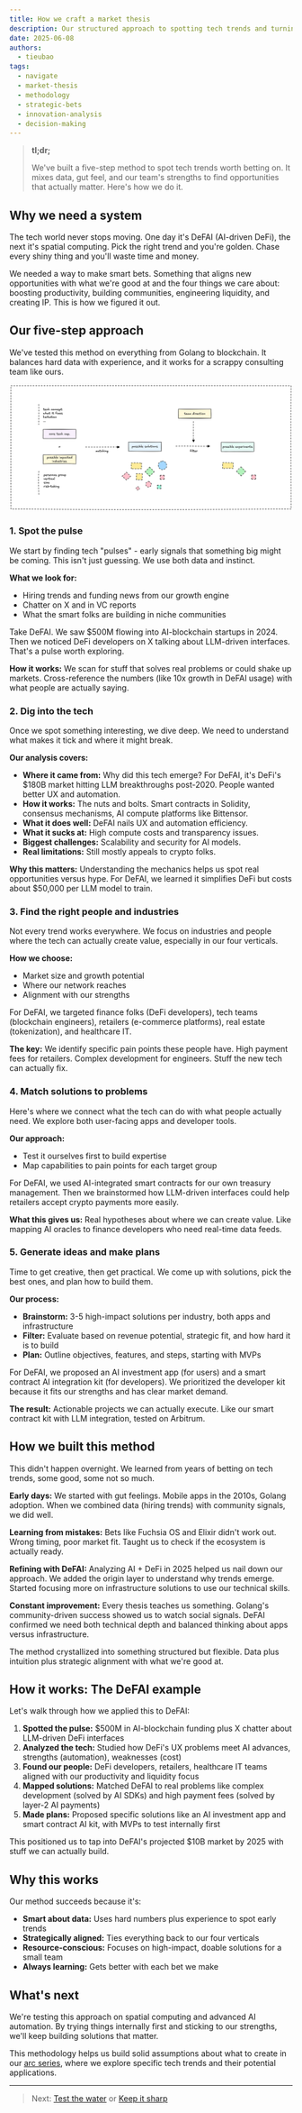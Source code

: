 ```yaml
---
title: How we craft a market thesis
description: Our structured approach to spotting tech trends and turning them into winning bets. From identifying early signals to building solutions that matter.
date: 2025-06-08
authors:
  - tieubao
tags:
  - navigate
  - market-thesis
  - methodology
  - strategic-bets
  - innovation-analysis
  - decision-making
---
```


> **tl;dr;**
>
> We've built a five-step method to spot tech trends worth betting on. It mixes data, gut feel, and our team's strengths to find opportunities that actually matter. Here's how we do it.

## Why we need a system

The tech world never stops moving. One day it's DeFAI (AI-driven DeFi), the next it's spatial computing. Pick the right trend and you're golden. Chase every shiny thing and you'll waste time and money.

We needed a way to make smart bets. Something that aligns new opportunities with what we're good at and the four things we care about: boosting productivity, building communities, engineering liquidity, and creating IP. This is how we figured it out.

## Our five-step approach

We've tested this method on everything from Golang to blockchain. It balances hard data with experience, and it works for a scrappy consulting team like ours.

![](assets/market-thesis-method.png)

### 1. Spot the pulse

We start by finding tech "pulses" - early signals that something big might be coming. This isn't just guessing. We use both data and instinct.

**What we look for:**

- Hiring trends and funding news from our growth engine
- Chatter on X and in VC reports  
- What the smart folks are building in niche communities

Take DeFAI. We saw $500M flowing into AI-blockchain startups in 2024. Then we noticed DeFi developers on X talking about LLM-driven interfaces. That's a pulse worth exploring.

**How it works:** We scan for stuff that solves real problems or could shake up markets. Cross-reference the numbers (like 10x growth in DeFAI usage) with what people are actually saying.

### 2. Dig into the tech

Once we spot something interesting, we dive deep. We need to understand what makes it tick and where it might break.

**Our analysis covers:**

- **Where it came from:** Why did this tech emerge? For DeFAI, it's DeFi's $180B market hitting LLM breakthroughs post-2020. People wanted better UX and automation.
- **How it works:** The nuts and bolts. Smart contracts in Solidity, consensus mechanisms, AI compute platforms like Bittensor.
- **What it does well:** DeFAI nails UX and automation efficiency.
- **What it sucks at:** High compute costs and transparency issues.
- **Biggest challenges:** Scalability and security for AI models.
- **Real limitations:** Still mostly appeals to crypto folks.

**Why this matters:** Understanding the mechanics helps us spot real opportunities versus hype. For DeFAI, we learned it simplifies DeFi but costs about $50,000 per LLM model to train.

### 3. Find the right people and industries

Not every trend works everywhere. We focus on industries and people where the tech can actually create value, especially in our four verticals.

**How we choose:**

- Market size and growth potential
- Where our network reaches
- Alignment with our strengths

For DeFAI, we targeted finance folks (DeFi developers), tech teams (blockchain engineers), retailers (e-commerce platforms), real estate (tokenization), and healthcare IT.

**The key:** We identify specific pain points these people have. High payment fees for retailers. Complex development for engineers. Stuff the new tech can actually fix.

### 4. Match solutions to problems

Here's where we connect what the tech can do with what people actually need. We explore both user-facing apps and developer tools.

**Our approach:**

- Test it ourselves first to build expertise
- Map capabilities to pain points for each target group

For DeFAI, we used AI-integrated smart contracts for our own treasury management. Then we brainstormed how LLM-driven interfaces could help retailers accept crypto payments more easily.

**What this gives us:** Real hypotheses about where we can create value. Like mapping AI oracles to finance developers who need real-time data feeds.

### 5. Generate ideas and make plans

Time to get creative, then get practical. We come up with solutions, pick the best ones, and plan how to build them.

**Our process:**

- **Brainstorm:** 3-5 high-impact solutions per industry, both apps and infrastructure
- **Filter:** Evaluate based on revenue potential, strategic fit, and how hard it is to build
- **Plan:** Outline objectives, features, and steps, starting with MVPs

For DeFAI, we proposed an AI investment app (for users) and a smart contract AI integration kit (for developers). We prioritized the developer kit because it fits our strengths and has clear market demand.

**The result:** Actionable projects we can actually execute. Like our smart contract kit with LLM integration, tested on Arbitrum.

## How we built this method

This didn't happen overnight. We learned from years of betting on tech trends, some good, some not so much.

**Early days:** We started with gut feelings. Mobile apps in the 2010s, Golang adoption. When we combined data (hiring trends) with community signals, we did well.

**Learning from mistakes:** Bets like Fuchsia OS and Elixir didn't work out. Wrong timing, poor market fit. Taught us to check if the ecosystem is actually ready.

**Refining with DeFAI:** Analyzing AI + DeFi in 2025 helped us nail down our approach. We added the origin layer to understand why trends emerge. Started focusing more on infrastructure solutions to use our technical skills.

**Constant improvement:** Every thesis teaches us something. Golang's community-driven success showed us to watch social signals. DeFAI confirmed we need both technical depth and balanced thinking about apps versus infrastructure.

The method crystallized into something structured but flexible. Data plus intuition plus strategic alignment with what we're good at.

## How it works: The DeFAI example

Let's walk through how we applied this to DeFAI:

1. **Spotted the pulse:** $500M in AI-blockchain funding plus X chatter about LLM-driven DeFi interfaces
2. **Analyzed the tech:** Studied how DeFi's UX problems meet AI advances, strengths (automation), weaknesses (cost)
3. **Found our people:** DeFi developers, retailers, healthcare IT teams aligned with our productivity and liquidity focus
4. **Mapped solutions:** Matched DeFAI to real problems like complex development (solved by AI SDKs) and high payment fees (solved by layer-2 AI payments)
5. **Made plans:** Proposed specific solutions like an AI investment app and smart contract AI kit, with MVPs to test internally first

This positioned us to tap into DeFAI's projected $10B market by 2025 with stuff we can actually build.

## Why this works

Our method succeeds because it's:

- **Smart about data:** Uses hard numbers plus experience to spot early trends
- **Strategically aligned:** Ties everything back to our four verticals
- **Resource-conscious:** Focuses on high-impact, doable solutions for a small team
- **Always learning:** Gets better with each bet we make

## What's next

We're testing this approach on spatial computing and advanced AI automation. By trying things internally first and sticking to our strengths, we'll keep building solutions that matter.

This methodology helps us build solid assumptions about what to create in our [arc series](../../updates/arc/README.md), where we explore specific tech trends and their potential applications.

---

> Next: [Test the water](test-the-water.md) or [Keep it sharp](keep-sharp.md)
